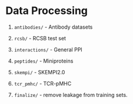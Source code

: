 # Data Processing

1. `antibodies/` - Antibody datasets

2. `rcsb/` - RCSB test set

3. `interactions/` - General PPI

4. `peptides/` - Miniproteins

5. `skempi/` - SKEMPI2.0

6. `tcr_pmhc/` - TCR-pMHC

7. `finalize/` - remove leakage from training sets.